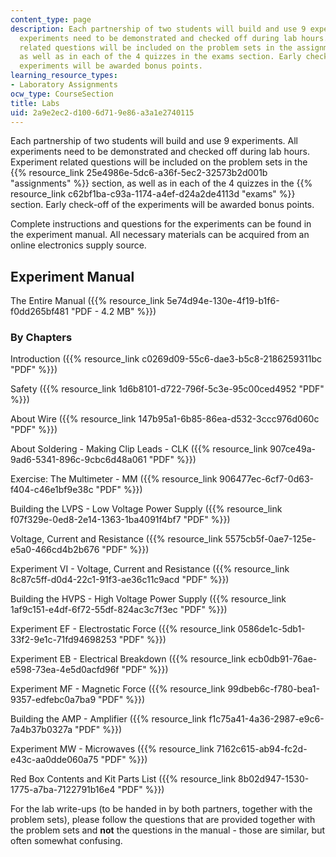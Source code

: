 ```yaml
---
content_type: page
description: Each partnership of two students will build and use 9 experiments. All
  experiments need to be demonstrated and checked off during lab hours. Experiment
  related questions will be included on the problem sets in the assignments section,
  as well as in each of the 4 quizzes in the exams section. Early check-off of the
  experiments will be awarded bonus points.
learning_resource_types:
- Laboratory Assignments
ocw_type: CourseSection
title: Labs
uid: 2a9e2ec2-d100-6d71-9e86-a3a1e2740115
---
```


Each partnership of two students will build and use 9 experiments. All experiments need to be demonstrated and checked off during lab hours. Experiment related questions will be included on the problem sets in the {{% resource_link 25e4986e-5dc6-a36f-5ec2-32573b2d001b "assignments" %}} section, as well as in each of the 4 quizzes in the {{% resource_link c62bf1ba-c93a-1174-a4ef-d24a2de4113d "exams" %}} section. Early check-off of the experiments will be awarded bonus points.

Complete instructions and questions for the experiments can be found in the experiment manual. All necessary materials can be acquired from an online electronics supply source.

Experiment Manual
-----------------

The Entire Manual ({{% resource_link 5e74d94e-130e-4f19-b1f6-f0dd265bf481 "PDF - 4.2 MB" %}})

### By Chapters

Introduction ({{% resource_link c0269d09-55c6-dae3-b5c8-2186259311bc "PDF" %}})

Safety ({{% resource_link 1d6b8101-d722-796f-5c3e-95c00ced4952 "PDF" %}})

About Wire ({{% resource_link 147b95a1-6b85-86ea-d532-3ccc976d060c "PDF" %}})

About Soldering - Making Clip Leads - CLK ({{% resource_link 907ce49a-9ad6-5341-896c-9cbc6d48a061 "PDF" %}})

Exercise: The Multimeter - MM ({{% resource_link 906477ec-6cf7-0d63-f404-c46e1bf9e38c "PDF" %}})

Building the LVPS - Low Voltage Power Supply ({{% resource_link f07f329e-0ed8-2e14-1363-1ba4091f4bf7 "PDF" %}})

Voltage, Current and Resistance ({{% resource_link 5575cb5f-0ae7-125e-e5a0-466cd4b2b676 "PDF" %}})

Experiment VI - Voltage, Current and Resistance ({{% resource_link 8c87c5ff-d0d4-22c1-91f3-ae36c11c9acd "PDF" %}})

Building the HVPS - High Voltage Power Supply ({{% resource_link 1af9c151-e4df-6f72-55df-824ac3c7f3ec "PDF" %}})

Experiment EF - Electrostatic Force ({{% resource_link 0586de1c-5db1-33f2-9e1c-71fd94698253 "PDF" %}})

Experiment EB - Electrical Breakdown ({{% resource_link ecb0db91-76ae-e598-73ea-4e5d0acfd96f "PDF" %}})

Experiment MF - Magnetic Force ({{% resource_link 99dbeb6c-f780-bea1-9357-edfebc0a7ba9 "PDF" %}})

Building the AMP - Amplifier ({{% resource_link f1c75a41-4a36-2987-e9c6-7a4b37b0327a "PDF" %}})

Experiment MW - Microwaves ({{% resource_link 7162c615-ab94-fc2d-e43c-aa0dde060a75 "PDF" %}})

Red Box Contents and Kit Parts List ({{% resource_link 8b02d947-1530-1775-a7ba-7122791b16e4 "PDF" %}})

For the lab write-ups (to be handed in by both partners, together with the problem sets), please follow the questions that are provided together with the problem sets and **not** the questions in the manual - those are similar, but often somewhat confusing.